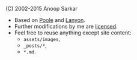 (C) 2002-2015 Anoop Sarkar

* Based on [Poole](http://getpoole.com) and [Lanyon](http://lanyon.getpoole.com).
* Further modifications by me are [licensed](LICENSE.md).
* Feel free to reuse anything except site content:
  * `assets/images`,
  * `_posts/*`,
  * `*.md`.
